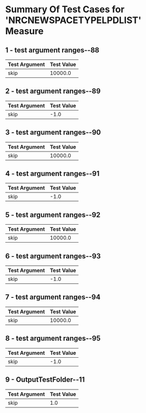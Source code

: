 # Summary Of Test Cases for 'NRCNEWSPACETYPELPDLIST' Measure
 
## 1 - test argument ranges--88
| Test Argument | Test Value |
| ------------- | ---------- |
| skip |10000.0 |
 
## 2 - test argument ranges--89
| Test Argument | Test Value |
| ------------- | ---------- |
| skip |-1.0 |
 
## 3 - test argument ranges--90
| Test Argument | Test Value |
| ------------- | ---------- |
| skip |10000.0 |
 
## 4 - test argument ranges--91
| Test Argument | Test Value |
| ------------- | ---------- |
| skip |-1.0 |
 
## 5 - test argument ranges--92
| Test Argument | Test Value |
| ------------- | ---------- |
| skip |10000.0 |
 
## 6 - test argument ranges--93
| Test Argument | Test Value |
| ------------- | ---------- |
| skip |-1.0 |
 
## 7 - test argument ranges--94
| Test Argument | Test Value |
| ------------- | ---------- |
| skip |10000.0 |
 
## 8 - test argument ranges--95
| Test Argument | Test Value |
| ------------- | ---------- |
| skip |-1.0 |
 
## 9 - OutputTestFolder--11
| Test Argument | Test Value |
| ------------- | ---------- |
| skip |1.0 |
 
